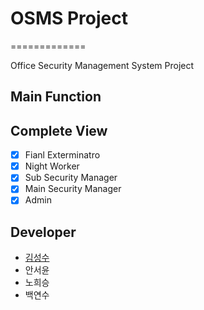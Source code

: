 # OSMS Project
=============

Office Security Management System Project

## Main Function ##

## Complete View ##

- [x] Fianl Exterminatro
- [x] Night Worker
- [x] Sub Security Manager
- [x] Main Security Manager
- [x] Admin

## Developer ##

* [김성수](https://github.com/munak)
* 안서윤
* 노희승
* 백연수
